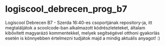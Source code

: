# logiscool_debrecen_prog_b7
Logiscool Debrecen B7 - Szerda 16:40-es csoportjának repository-ja, itt megtaláljátok a scoolcode-ban alkalmazott kódrészleteteket, általam kibővített magyarázó kommentekkel, melyek segítségével otthoni gyakorlás esetén is könnyebben értelmezni tudjátok majd a mindig aktuális anyagot! :)
